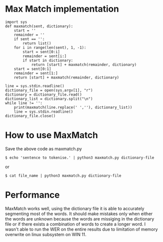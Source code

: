 # Max Match implementation
```
import sys
def maxmatch(sent, dictionary):
    start = ''
    remainder = ''
    if sent == '':
        return list()
    for i in range(len(sent), 1, -1):
        start = sent[0:i]
        remainder = sent[i:]
        if start in dictionary:
            return [start] + maxmatch(remainder, dictionary)
    start = sent[0:1]
    remainder = sent[1:]
    return [start] + maxmatch(remainder, dictionary)

line = sys.stdin.readline()
dictionary_file = open(sys.argv[1], "r")
dictionary = dictionary_file.read()
dictionary_list = dictionary.split("\n")
while line != '':
    print(maxmatch(line.replace(' ',''), dictionary_list))
    line = sys.stdin.readline()
dictionary_file.close()
```
# How to use MaxMatch

Save the above code as maxmatch.py

```
$ echo 'sentence to tokenise.' | python3 maxmatch.py dictionary-file
```
or

```
$ cat file_name | python3 maxmatch.py dictionary-file
```
# Performance

MaxMatch works well, using the dictionary file it is able to accurately segmenting most of the words. It should make mistakes only when either the words are unknown because the words are missiging in the dictionary file or if there exists a combination of words to create a longer word.
I wasn't able to run the WER on the entire results due to limitation of memory overwrite on linux subsystem on WIN 11.

